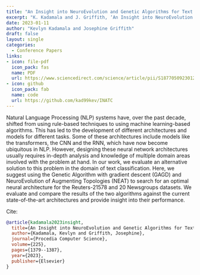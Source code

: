 ```yaml
---
title: "An Insight into NeuroEvolution and Genetic Algorithms for Text Classification"
excerpt: "K. Kadamala and J. Griffith, ‘An Insight into NeuroEvolution and Genetic Algorithms for Text Classification’, Procedia Computer Science, vol. 225, pp. 1379–1387, Jan. 2023, doi: 10.1016/j.procs.2023.10.126."
date: 2023-01-11
author: "Kevlyn Kadamala and Josephine Griffith"
draft: false
layout: single
categories:
  - Conference Papers
links:
- icon: file-pdf
  icon_pack: fas
  name: PDF
  url: https://www.sciencedirect.com/science/article/pii/S187705092301284X
- icon: github
  icon_pack: fab
  name: code
  url: https://github.com/kad99kev/INATC
---
```


Natural Language Processing (NLP) systems have, over the past decade, shifted from using rule-based techniques to using machine learning-based algorithms. This has led to the development of different architectures and models for different tasks. Some of these architectures include models like the transformers, the CNN and the RNN, which have now become ubiquitous in NLP. However, designing these neural network architectures usually requires in-depth analysis and knowledge of multiple domain areas involved with the problem at hand. In our work, we evaluate an alternative solution to this problem in the domain of text classification. Here, we suggest using the Genetic Algorithm with gradient descent (GAGD) and NeuroEvolution of Augmenting Topologies (NEAT) to search for an optimal neural architecture for the Reuters-21578 and 20 Newsgroups datasets. We evaluate and compare the results of the two algorithms against the current state-of-the-art architectures and provide insight into their performance.

Cite:

```bib
@article{kadamala2023insight,
  title={An Insight into NeuroEvolution and Genetic Algorithms for Text Classification},
  author={Kadamala, Kevlyn and Griffith, Josephine},
  journal={Procedia Computer Science},
  volume={225},
  pages={1379--1387},
  year={2023},
  publisher={Elsevier}
}
```